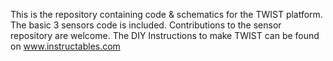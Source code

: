 This is the repository containing code & schematics for the TWIST platform.
The basic 3 sensors code is included.
Contributions to the sensor repository are welcome.
The DIY Instructions to make TWIST can be found on www.instructables.com
